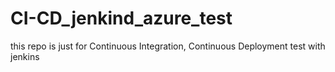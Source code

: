 # CI-CD_jenkind_azure_test
this repo is just for Continuous Integration, Continuous Deployment test with jenkins 

